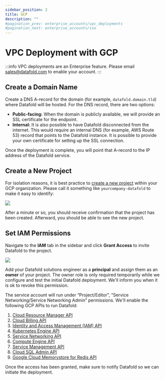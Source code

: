 ```yaml
---
sidebar_position: 2
title: GCP
description: ""
#pagination_prev: enterprise_accounts/vpc_deployments
#pagination_next: enterprise_accounts/sso
---
```

# VPC Deployment with GCP

:::info
VPC deployments are an Enterprise feature. Please email [sales@datafold.com](mailto:sales@datafold.com) to enable your account. 
:::

## Create a Domain Name

Create a DNS A-record for the domain (for example, `datafold.domain.tld`) where Datafold will be hosted. For the DNS record, there are two options:

* **Public-facing:** When the domain is publicly available, we will provide an SSL certificate for the endpoint.
* **Internal:** It is also possible to have Datafold disconnected from the internet. This would require an internal DNS (for example, AWS Route 53) record that points to the Datafold instance. It is possible to provide your own certificate for setting up the SSL connection.

Once the deployment is complete, you will point that A-record to the IP address of the Datafold service.
## Create a New Project

For isolation reasons, it is best practice to [create a new project](https://console.cloud.google.com/projectcreate) within your GCP organization. Please call it something like `yourcompany-datafold` to make it easy to identify:

![](/img/onprem_gcp_create.png)

After a minute or so, you should receive confirmation that the project has been created. Afterward, you should be able to see the new project.

## Set IAM Permissions
Navigate to the **IAM** tab in the sidebar and click **Grant Access** to invite Datafold to the project.

![](/img/onprem_gcp_iam.png)

Add your Datafold solutions engineer as a **principal** and assign them as an **owner** of your project. The owner role is only required temporarily while we configure and test the initial Datafold deployment. We'll inform you when it is ok to revoke this permission.

The service account will run under “Project/Editor”, “Service Networking/Service Networking Admin” permissions. We'll enable the following GCP APIs to run Datafold:

1. [Cloud Resource Manager API](https://console.cloud.google.com/apis/library/cloudresourcemanager.googleapis.com)
2. [Cloud Billing API](https://console.cloud.google.com/apis/library/cloudbilling.googleapis.com)
3. [Identity and Access Management (IAM) API](https://console.cloud.google.com/apis/library/iam.googleapis.com)
4. [Kubernetes Engine API](https://console.cloud.google.com/apis/library/container.googleapis.com)
5. [Service Networking API](https://console.cloud.google.com/apis/library/servicenetworking.googleapis.com)
6. [Compute Engine API](https://console.cloud.google.com/apis/library/compute.googleapis.com)
7. [Service Management API](https://console.cloud.google.com/apis/library/servicemanagement.googleapis.com)
8. [Cloud SQL Admin API](https://console.cloud.google.com/apis/library/sqladmin.googleapis.com)
9. [Google Cloud Memorystore for Redis API](https://console.cloud.google.com/apis/library/redis.googleapis.com?q=memor\&id=306efa89-7b50-4186-ba99-29c960fb6289\&project=rapidsql\&authuser=2\&folder\&organizationId)

Once the access has been granted, make sure to notify Datafold so we can initiate the deployment.
